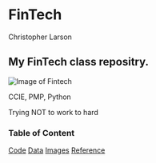 # FinTech 
Christopher Larson
## My FinTech class repositry. 
![Image of Fintech](https://securecdn.pymnts.com/wp-content/uploads/2018/11/Community-Banks-FinTech-Alliance.jpg)

CCIE, PMP, Python

Trying NOT to work to hard

### Table of Content
[Code](https://github.com/clarson00/fintech_case_study/tree/master/code)
[Data](https://github.com/clarson00/fintech_case_study/tree/master/data)
[Images](https://github.com/clarson00/fintech_case_study/tree/master/images)
[Reference](https://github.com/clarson00/fintech_case_study/tree/master/reference)